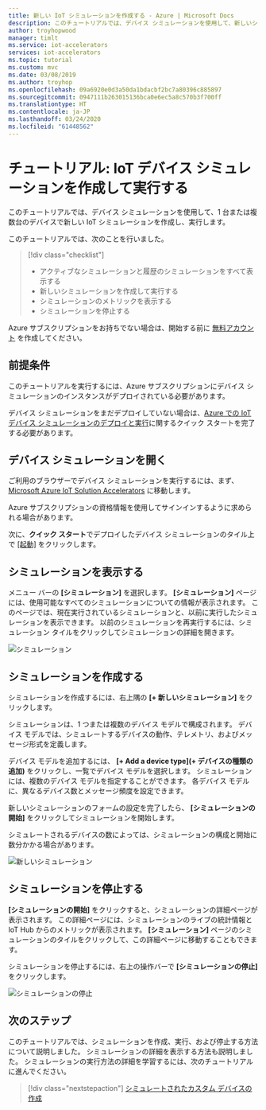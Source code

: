 ```yaml
---
title: 新しい IoT シミュレーションを作成する - Azure | Microsoft Docs
description: このチュートリアルでは、デバイス シミュレーションを使用して、新しいシミュレーションを作成し、実行します。
author: troyhopwood
manager: timlt
ms.service: iot-accelerators
services: iot-accelerators
ms.topic: tutorial
ms.custom: mvc
ms.date: 03/08/2019
ms.author: troyhop
ms.openlocfilehash: 09a6920e0d3a50da1bdacbf2bc7a80396c885897
ms.sourcegitcommit: 0947111b263015136bca0e6ec5a8c570b3f700ff
ms.translationtype: HT
ms.contentlocale: ja-JP
ms.lasthandoff: 03/24/2020
ms.locfileid: "61448562"
---
```

# <a name="tutorial-create-and-run-an-iot-device-simulation"></a>チュートリアル: IoT デバイス シミュレーションを作成して実行する

このチュートリアルでは、デバイス シミュレーションを使用して、1 台または複数台のデバイスで新しい IoT シミュレーションを作成し、実行します。

このチュートリアルでは、次のことを行いました。

>[!div class="checklist"]
> * アクティブなシミュレーションと履歴のシミュレーションをすべて表示する
> * 新しいシミュレーションを作成して実行する
> * シミュレーションのメトリックを表示する
> * シミュレーションを停止する

Azure サブスクリプションをお持ちでない場合は、開始する前に [無料アカウント](https://azure.microsoft.com/free/?WT.mc_id=A261C142F) を作成してください。

## <a name="prerequisites"></a>前提条件

このチュートリアルを実行するには、Azure サブスクリプションにデバイス シミュレーションのインスタンスがデプロイされている必要があります。

デバイス シミュレーションをまだデプロイしていない場合は、[Azure での IoT デバイス シミュレーションのデプロイと実行](quickstart-device-simulation-deploy.md)に関するクイック スタートを完了する必要があります。

## <a name="open-device-simulation"></a>デバイス シミュレーションを開く

ご利用のブラウザーでデバイス シミュレーションを実行するには、まず、[Microsoft Azure IoT Solution Accelerators](https://www.azureiotsolutions.com) に移動します。 

Azure サブスクリプションの資格情報を使用してサインインするように求められる場合があります。

次に、**クイック スタート**でデプロイしたデバイス シミュレーションのタイル上で [[起動]](quickstart-device-simulation-deploy.md) をクリックします。

## <a name="view-simulations"></a>シミュレーションを表示する

メニュー バーの **[シミュレーション]** を選択します。 **[シミュレーション]** ページには、使用可能なすべてのシミュレーションについての情報が表示されます。 このページでは、現在実行されているシミュレーションと、以前に実行したシミュレーションを表示できます。 以前のシミュレーションを再実行するには、シミュレーション タイルをクリックしてシミュレーションの詳細を開きます。

![シミュレーション](media/iot-accelerators-device-simulation-create-simulation/dashboard.png)

## <a name="create-a-simulation"></a>シミュレーションを作成する

シミュレーションを作成するには、右上隅の **[+ 新しいシミュレーション]** をクリックします。

シミュレーションは、1 つまたは複数のデバイス モデルで構成されます。 デバイス モデルでは、シミュレートするデバイスの動作、テレメトリ、およびメッセージ形式を定義します。

デバイス モデルを追加するには、 **[+ Add a device type]\(+ デバイスの種類の追加\)** をクリックし、一覧でデバイス モデルを選択します。 シミュレーションには、複数のデバイス モデルを指定することができます。 各デバイス モデルに、異なるデバイス数とメッセージ頻度を設定できます。

新しいシミュレーションのフォームの設定を完了したら、 **[シミュレーションの開始]** をクリックしてシミュレーションを開始します。

シミュレートされるデバイスの数によっては、シミュレーションの構成と開始に数分かかる場合があります。

![新しいシミュレーション](media/iot-accelerators-device-simulation-create-simulation/newsimulation.png)

## <a name="stop-a-simulation"></a>シミュレーションを停止する

**[シミュレーションの開始]** をクリックすると、シミュレーションの詳細ページが表示されます。 この詳細ページには、シミュレーションのライブの統計情報と IoT Hub からのメトリックが表示されます。 **[シミュレーション]** ページのシミュレーションのタイルをクリックして、この詳細ページに移動することもできます。

シミュレーションを停止するには、右上の操作バーで **[シミュレーションの停止]** をクリックします。

![シミュレーションの停止](media/iot-accelerators-device-simulation-create-simulation/simulationdetails.png)

## <a name="next-steps"></a>次のステップ

このチュートリアルでは、シミュレーションを作成、実行、および停止する方法について説明しました。 シミュレーションの詳細を表示する方法も説明しました。 シミュレーションの実行方法の詳細を学習するには、次のチュートリアルに進んでください。

> [!div class="nextstepaction"]
> [シミュレートされたカスタム デバイスの作成](iot-accelerators-device-simulation-create-custom-device.md)
